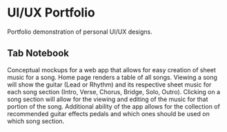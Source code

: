# UI/UX Portfolio

Portfolio demonstration of personal UI/UX designs.

## Tab Notebook

Conceptual mockups for a web app that allows for easy creation of sheet music for a song. Home page renders a table of all songs. Viewing a song will show the guitar (Lead or Rhythm) and its respective sheet music for each song section (Intro, Verse, Chorus, Bridge, Solo, Outro). Clicking on a song section will allow for the viewing and editing of the music for that portion of the song. Additional ability of the app allows for the collection of recommended guitar effects pedals and which ones should be used on which song section.